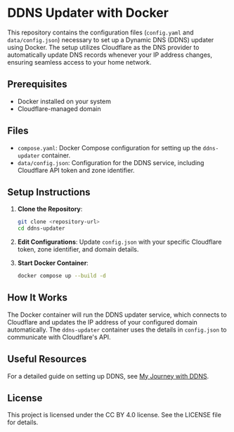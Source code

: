 # DDNS Updater with Docker

This repository contains the configuration files (`config.yaml` and `data/config.json`) necessary to set up a Dynamic DNS (DDNS) updater using Docker. The setup utilizes Cloudflare as the DNS provider to automatically update DNS records whenever your IP address changes, ensuring seamless access to your home network.

## Prerequisites
- Docker installed on your system
- Cloudflare-managed domain

## Files
- `compose.yaml`: Docker Compose configuration for setting up the `ddns-updater` container.
- `data/config.json`: Configuration for the DDNS service, including Cloudflare API token and zone identifier.

## Setup Instructions
1. **Clone the Repository**:  
   ```sh
   git clone <repository-url>
   cd ddns-updater
   ```
2. **Edit Configurations**: Update `config.json` with your specific Cloudflare token, zone identifier, and domain details.

3. **Start Docker Container**:  
   ```sh
   docker compose up --build -d
   ```

## How It Works
The Docker container will run the DDNS updater service, which connects to Cloudflare and updates the IP address of your configured domain automatically. The `ddns-updater` container uses the details in `config.json` to communicate with Cloudflare's API.

## Useful Resources
For a detailed guide on setting up DDNS, see [My Journey with DDNS](https://techbeeb.com/posts/Journey-with-DDNS/).

## License
This project is licensed under the CC BY 4.0 license. See the LICENSE file for details.